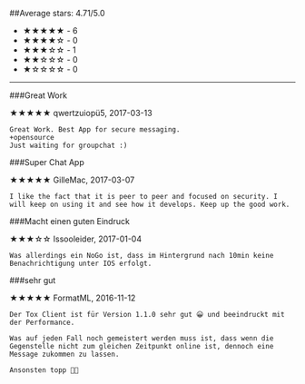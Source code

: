 ##Average stars: 4.71/5.0

- ★★★★★ - 6
- ★★★★☆ - 0
- ★★★☆☆ - 1
- ★★☆☆☆ - 0
- ★☆☆☆☆ - 0

---

###Great Work

★★★★★ qwertzuiopü5, 2017-03-13

```
Great Work. Best App for secure messaging. 
+opensource
Just waiting for groupchat :)
```

###Super Chat App

★★★★★ GilleMac, 2017-03-07

```
I like the fact that it is peer to peer and focused on security. I will keep on using it and see how it develops. Keep up the good work.
```

###Macht einen guten Eindruck

★★★☆☆ Issooleider, 2017-01-04

```
Was allerdings ein NoGo ist, dass im Hintergrund nach 10min keine Benachrichtigung unter IOS erfolgt.
```

###sehr gut

★★★★★ FormatML, 2016-11-12

```
Der Tox Client ist für Version 1.1.0 sehr gut 😀 und beeindruckt mit der Performance. 

Was auf jeden Fall noch gemeistert werden muss ist, dass wenn die Gegenstelle nicht zum gleichen Zeitpunkt online ist, dennoch eine Message zukommen zu lassen. 

Ansonsten topp 👍🏻
```

